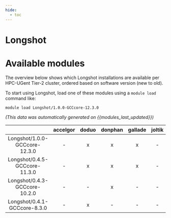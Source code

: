 ```yaml
---
hide:
  - toc
---
```


Longshot
========

# Available modules


The overview below shows which Longshot installations are available per HPC-UGent Tier-2 cluster, ordered based on software version (new to old).

To start using Longshot, load one of these modules using a `module load` command like:

```shell
module load Longshot/1.0.0-GCCcore-12.3.0
```

*(This data was automatically generated on {{modules_last_updated}})*  

| |accelgor|doduo|donphan|gallade|joltik|shinx|skitty|
| :---: | :---: | :---: | :---: | :---: | :---: | :---: | :---: |
|Longshot/1.0.0-GCCcore-12.3.0|-|x|x|x|-|x|x|
|Longshot/0.4.5-GCCcore-11.3.0|-|x|x|x|-|-|-|
|Longshot/0.4.3-GCCcore-10.2.0|-|-|x|-|-|-|-|
|Longshot/0.4.1-GCCcore-8.3.0|-|x|-|-|-|-|-|
